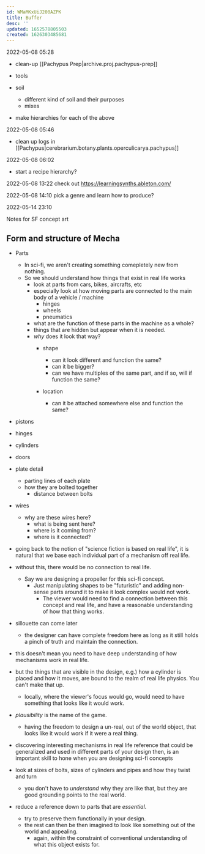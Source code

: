 ```yaml
---
id: WMaMKxUiJ200AZPK
title: Buffer
desc: ''
updated: 1652578805503
created: 1626303485681
---
```


2022-05-08 05:28
- clean-up [[Pachypus Prep|archive.proj.pachypus-prep]]

- tools
- soil
  - different kind of soil and their purposes
  - mixes

- make hierarchies for each of the above

2022-05-08 05:46
- clean up logs in [[Pachypus|cerebrarium.botany.plants.operculicarya.pachypus]]

2022-05-08 06:02
- start a recipe hierarchy?

2022-05-08 13:22
check out https://learningsynths.ableton.com/

2022-05-08 14:10
pick a genre and learn how to produce?

2022-05-14 23:10

Notes for SF concept art

## Form and structure of Mecha

- Parts
  - In sci-fi, we aren't creating something comepletely new from nothing.
  - So we should understand how things that exist in real life works
    - look at parts from cars, bikes, aircrafts, etc
    - especially look at how moving parts are connected to the main body of a vehicle / machine
      - hinges
      - wheels
      - pneumatics
    - what are the function of these parts in the machine as a whole?
    - things that are hidden but appear when it is needed.
    - _why_ does it look that way?
      - shape
        - can it look different and function the same?
        - can it be bigger?
        - can we have multiples of the same part, and if so, will if function the same?
        
      - location
        - can it be attached somewhere else and function the same?
        
- pistons
- hinges
- cylinders
- doors
- plate detail
  - parting lines of each plate
  - how they are bolted together
    - distance between bolts
- wires
  - why are these wires here?
    - what is being sent here?
    - where is it coming from?
    - where is it connected?

- going back to the notion of "science fiction is based on real life", it is natural that we base each individual part of a mechanism off real life.
- without this, there would be no connection to real life.
  - Say we are designing a propeller for this sci-fi concept.
    - Just manipulating shapes to be "futuristic" and adding non-sense parts around it to make it look complex would not work.
      - The viewer would need to find a connection between this concept and real life, and have a reasonable understanding of how that thing works.
- sillouette can come later
  - the designer can have complete freedom here as long as it still holds a pinch of truth and maintain the connection.

- this doesn't mean you need to have deep understanding of how mechanisms work in real life.
- but the things that are visible in the design, e.g.) how a cylinder is placed and how it moves, are bound to the realm of real life physics. You can't make that up.
  - locally, where the viewer's focus would go, would need to have something that looks like it would _work_.

- _plausibility_ is the name of the game.
  - having the freedom to design a un-real, out of the world object, that looks like it would work if it were a real thing.

- discovering interesting mechanisms in real life reference that could be generalized and used in different parts of your design then, is an important skill to hone when you are designing sci-fi concepts

- look at sizes of bolts, sizes of cylinders and pipes and how they twist and turn
  - you don't have to _understand_ why they are like that, but they are good grounding points to the real world.

- reduce a reference down to parts that are _essential_.
  - try to preserve them functionally in your design.
  - the rest can then be then imagined to look like something out of the world and appealing.
    - again, within the constraint of conventional understanding of what this object exists for.

